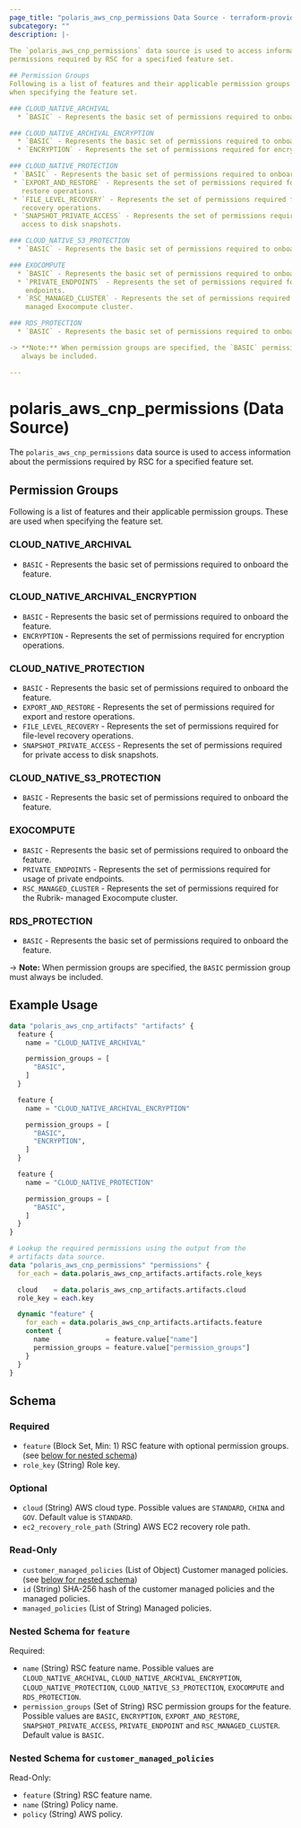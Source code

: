 ```yaml
---
page_title: "polaris_aws_cnp_permissions Data Source - terraform-provider-polaris"
subcategory: ""
description: |-
  
The `polaris_aws_cnp_permissions` data source is used to access information about the
permissions required by RSC for a specified feature set.

## Permission Groups
Following is a list of features and their applicable permission groups. These are used
when specifying the feature set.

### CLOUD_NATIVE_ARCHIVAL
  * `BASIC` - Represents the basic set of permissions required to onboard the feature.

### CLOUD_NATIVE_ARCHIVAL_ENCRYPTION
  * `BASIC` - Represents the basic set of permissions required to onboard the feature.
  * `ENCRYPTION` - Represents the set of permissions required for encryption operations.

### CLOUD_NATIVE_PROTECTION
 * `BASIC` - Represents the basic set of permissions required to onboard the feature.
 * `EXPORT_AND_RESTORE` - Represents the set of permissions required for export and
   restore operations.
 * `FILE_LEVEL_RECOVERY` - Represents the set of permissions required for file-level
   recovery operations.
 * `SNAPSHOT_PRIVATE_ACCESS` - Represents the set of permissions required for private
   access to disk snapshots.

### CLOUD_NATIVE_S3_PROTECTION
  * `BASIC` - Represents the basic set of permissions required to onboard the feature.

### EXOCOMPUTE
  * `BASIC` - Represents the basic set of permissions required to onboard the feature.
  * `PRIVATE_ENDPOINTS` - Represents the set of permissions required for usage of private
    endpoints.
  * `RSC_MANAGED_CLUSTER` - Represents the set of permissions required for the Rubrik-
    managed Exocompute cluster.

### RDS_PROTECTION
  * `BASIC` - Represents the basic set of permissions required to onboard the feature.

-> **Note:** When permission groups are specified, the `BASIC` permission group must
   always be included.

---
```


# polaris_aws_cnp_permissions (Data Source)


The `polaris_aws_cnp_permissions` data source is used to access information about the
permissions required by RSC for a specified feature set.

## Permission Groups
Following is a list of features and their applicable permission groups. These are used
when specifying the feature set.

### CLOUD_NATIVE_ARCHIVAL
  * `BASIC` - Represents the basic set of permissions required to onboard the feature.

### CLOUD_NATIVE_ARCHIVAL_ENCRYPTION
  * `BASIC` - Represents the basic set of permissions required to onboard the feature.
  * `ENCRYPTION` - Represents the set of permissions required for encryption operations.

### CLOUD_NATIVE_PROTECTION
 * `BASIC` - Represents the basic set of permissions required to onboard the feature.
 * `EXPORT_AND_RESTORE` - Represents the set of permissions required for export and
   restore operations.
 * `FILE_LEVEL_RECOVERY` - Represents the set of permissions required for file-level
   recovery operations.
 * `SNAPSHOT_PRIVATE_ACCESS` - Represents the set of permissions required for private
   access to disk snapshots.

### CLOUD_NATIVE_S3_PROTECTION
  * `BASIC` - Represents the basic set of permissions required to onboard the feature.

### EXOCOMPUTE
  * `BASIC` - Represents the basic set of permissions required to onboard the feature.
  * `PRIVATE_ENDPOINTS` - Represents the set of permissions required for usage of private
    endpoints.
  * `RSC_MANAGED_CLUSTER` - Represents the set of permissions required for the Rubrik-
    managed Exocompute cluster.

### RDS_PROTECTION
  * `BASIC` - Represents the basic set of permissions required to onboard the feature.

-> **Note:** When permission groups are specified, the `BASIC` permission group must
   always be included.



## Example Usage

```terraform
data "polaris_aws_cnp_artifacts" "artifacts" {
  feature {
    name = "CLOUD_NATIVE_ARCHIVAL"

    permission_groups = [
      "BASIC",
    ]
  }

  feature {
    name = "CLOUD_NATIVE_ARCHIVAL_ENCRYPTION"

    permission_groups = [
      "BASIC",
      "ENCRYPTION",
    ]
  }

  feature {
    name = "CLOUD_NATIVE_PROTECTION"

    permission_groups = [
      "BASIC",
    ]
  }
}

# Lookup the required permissions using the output from the
# artifacts data source.
data "polaris_aws_cnp_permissions" "permissions" {
  for_each = data.polaris_aws_cnp_artifacts.artifacts.role_keys

  cloud    = data.polaris_aws_cnp_artifacts.artifacts.cloud
  role_key = each.key

  dynamic "feature" {
    for_each = data.polaris_aws_cnp_artifacts.artifacts.feature
    content {
      name              = feature.value["name"]
      permission_groups = feature.value["permission_groups"]
    }
  }
}
```


## Schema

### Required

- `feature` (Block Set, Min: 1) RSC feature with optional permission groups. (see [below for nested schema](#nestedblock--feature))
- `role_key` (String) Role key.

### Optional

- `cloud` (String) AWS cloud type. Possible values are `STANDARD`, `CHINA` and `GOV`. Default value is `STANDARD`.
- `ec2_recovery_role_path` (String) AWS EC2 recovery role path.

### Read-Only

- `customer_managed_policies` (List of Object) Customer managed policies. (see [below for nested schema](#nestedatt--customer_managed_policies))
- `id` (String) SHA-256 hash of the customer managed policies and the managed policies.
- `managed_policies` (List of String) Managed policies.

<a id="nestedblock--feature"></a>
### Nested Schema for `feature`

Required:

- `name` (String) RSC feature name. Possible values are `CLOUD_NATIVE_ARCHIVAL`, `CLOUD_NATIVE_ARCHIVAL_ENCRYPTION`, `CLOUD_NATIVE_PROTECTION`, `CLOUD_NATIVE_S3_PROTECTION`, `EXOCOMPUTE` and `RDS_PROTECTION`.
- `permission_groups` (Set of String) RSC permission groups for the feature. Possible values are `BASIC`, `ENCRYPTION`, `EXPORT_AND_RESTORE`, `SNAPSHOT_PRIVATE_ACCESS`, `PRIVATE_ENDPOINT` and `RSC_MANAGED_CLUSTER`. Default value is `BASIC`.


<a id="nestedatt--customer_managed_policies"></a>
### Nested Schema for `customer_managed_policies`

Read-Only:

- `feature` (String) RSC feature name.
- `name` (String) Policy name.
- `policy` (String) AWS policy.
